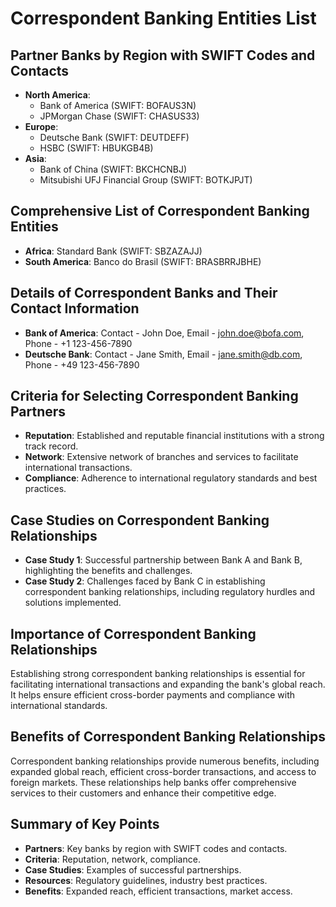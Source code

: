 # Correspondent Banking Entities List

## Partner Banks by Region with SWIFT Codes and Contacts
- **North America**: 
  - Bank of America (SWIFT: BOFAUS3N)
  - JPMorgan Chase (SWIFT: CHASUS33)
- **Europe**: 
  - Deutsche Bank (SWIFT: DEUTDEFF)
  - HSBC (SWIFT: HBUKGB4B)
- **Asia**: 
  - Bank of China (SWIFT: BKCHCNBJ)
  - Mitsubishi UFJ Financial Group (SWIFT: BOTKJPJT)

## Comprehensive List of Correspondent Banking Entities
- **Africa**: Standard Bank (SWIFT: SBZAZAJJ)
- **South America**: Banco do Brasil (SWIFT: BRASBRRJBHE)

## Details of Correspondent Banks and Their Contact Information
- **Bank of America**: Contact - John Doe, Email - john.doe@bofa.com, Phone - +1 123-456-7890
- **Deutsche Bank**: Contact - Jane Smith, Email - jane.smith@db.com, Phone - +49 123-456-7890

## Criteria for Selecting Correspondent Banking Partners
- **Reputation**: Established and reputable financial institutions with a strong track record.
- **Network**: Extensive network of branches and services to facilitate international transactions.
- **Compliance**: Adherence to international regulatory standards and best practices.

## Case Studies on Correspondent Banking Relationships
- **Case Study 1**: Successful partnership between Bank A and Bank B, highlighting the benefits and challenges.
- **Case Study 2**: Challenges faced by Bank C in establishing correspondent banking relationships, including regulatory hurdles and solutions implemented.

## Importance of Correspondent Banking Relationships
Establishing strong correspondent banking relationships is essential for facilitating international transactions and expanding the bank's global reach. It helps ensure efficient cross-border payments and compliance with international standards.

## Benefits of Correspondent Banking Relationships
Correspondent banking relationships provide numerous benefits, including expanded global reach, efficient cross-border transactions, and access to foreign markets. These relationships help banks offer comprehensive services to their customers and enhance their competitive edge.

## Summary of Key Points
- **Partners**: Key banks by region with SWIFT codes and contacts.
- **Criteria**: Reputation, network, compliance.
- **Case Studies**: Examples of successful partnerships.
- **Resources**: Regulatory guidelines, industry best practices.
- **Benefits**: Expanded reach, efficient transactions, market access.
